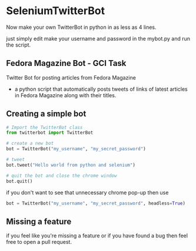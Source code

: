 # SeleniumTwitterBot
Now make your own TwitterBot in python in as less as 4 lines.

just simply edit make your username and password in the mybot.py and run the script. 

## Fedora Magazine Bot - GCI Task
Twitter Bot for posting articles from Fedora Magazine 
- a python script that automatically posts tweets of links of latest articles in Fedora Magazine along with their titles.

## Creating a simple bot
```python
# Import the TwitterBot class
from twitterbot import TwitterBot

# create a new bot
bot = TwitterBot("my_username", "my_secret_password")

# tweet
bot.tweet("Hello world from python and selenium")

# quit the bot and close the chrome window
bot.quit()
```

if you don't want to see that unnecessary chrome pop-up then use
```python
bot = TwitterBot("my_username", "my_secret_password", headless=True)
```

## Missing a feature
if you feel like you're missing a feature or if you have found a bug then feel free to open a pull request.
